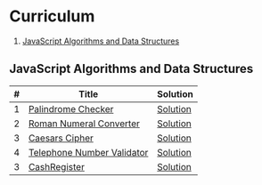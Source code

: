 # Curriculum
1. [JavaScript Algorithms and Data Structures](#javascript-algorithms-and-data-structures)

## JavaScript Algorithms and Data Structures
| **#** | **Title** | **Solution** |
|-------|-----------|--------------|
| 1 | [Palindrome Checker](https://www.freecodecamp.org/learn/javascript-algorithms-and-data-structures/javascript-algorithms-and-data-structures-projects/palindrome-checker) | [Solution](palindromeChecker.js) |
| 2 | [Roman Numeral Converter](https://www.freecodecamp.org/learn/javascript-algorithms-and-data-structures/javascript-algorithms-and-data-structures-projects/roman-numeral-converter) | [Solution](romanNumeralConverter.js) |
| 3 | [Caesars Cipher](https://www.freecodecamp.org/learn/javascript-algorithms-and-data-structures/javascript-algorithms-and-data-structures-projects/caesars-cipher) | [Solution](caesarsCipher.js) |
| 4 | [Telephone Number Validator](https://www.freecodecamp.org/learn/javascript-algorithms-and-data-structures/javascript-algorithms-and-data-structures-projects/telephone-number-validator) | [Solution](telephoneNumberValidator.js) |
| 3 | [CashRegister](https://www.freecodecamp.org/learn/javascript-algorithms-and-data-structures/javascript-algorithms-and-data-structures-projects/cash-register) | [Solution](cashRegister.js) |

